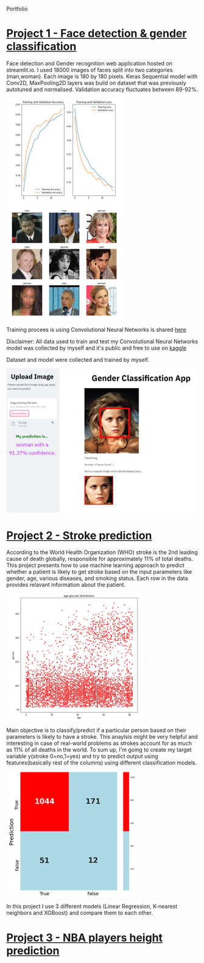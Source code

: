 Portfolio

# [Project 1 - Face detection & gender classification](https://share.streamlit.io/cl500coupe/gender_recognition_app/main/app.py)
Face detection and Gender recognition web application hosted on streamlit.io.
I used 18000 images of faces split into two categories (man,woman). Each image is 180 by 180 pixels.
Keras Sequential model with Conv2D, MaxPooling2D layers was build on dataset that was previously autotuned and normalised.
Validation accuracy fluctuates between 89-92%.

![](/images/photo_1_fix2.png)
![](/images/photo_2_fixed.png)


Training procees is using Convolutional Neural Networks is shared [here](https://www.kaggle.com/maciejgronczynski/cnn-sequential-gender-recognition-model)

Disclaimer: All data used to train and test my Convolutional Neural Networks model was collected
by myself and it's public and free to use on [kaggle](https://www.kaggle.com/maciejgronczynski/biggest-genderface-recognition-dataset)

Dataset and model were collected and trained by myself.

![](/images/eska%20tv.png)


# [Project 2 - Stroke prediction](https://www.kaggle.com/maciejgronczynski/stroke-prediction-eda-lr-k-nearest-xgboost)
According to the World Health Organization (WHO) stroke is the 2nd leading cause of death globally, responsible for approximately 11% of total deaths.
This project presents how to use machine learning approach to predict whether a patient is likely to get stroke based on the input parameters like
gender, age, various diseases, and smoking status. Each row in the data provides relavant information about the patient.

![](/images/project2_image1_fixed.png)

Main objective is to classify/predict if a particular person based on their parameters is likely to have a stroke.
This anaylsis might be very helpful and interesting in case of real-world problems as strokes account for as much as 11% of all deaths in the world.
To sum up, I'm going to create my target variable y(stroke 0=no,1=yes) and try to predict output using features(basically rest of the columns) using different classification models.

![](/images/project2_image2_fixed.png)

In this project I use 3 different models (Linear Regression, K-nearest neighbors and XGBoost) and compare them to each other.





# [Project 3 - NBA players height prediction](https://www.kaggle.com/maciejgronczynski/height-prediction-eda-lr-cross-val-ridge-lasso)
